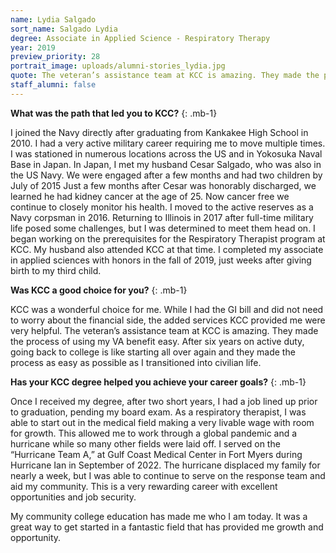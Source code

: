 ```yaml
---
name: Lydia Salgado
sort_name: Salgado Lydia
degree: Associate in Applied Science - Respiratory Therapy
year: 2019
preview_priority: 28
portrait_image: uploads/alumni-stories_lydia.jpg
quote: The veteran’s assistance team at KCC is amazing. They made the process of using my VA benefit easy.
staff_alumni: false
---
```


**What was the path that led you to KCC?**
{: .mb-1}

I joined the Navy directly after graduating from Kankakee High School in 2010. I had a very active military career requiring me to move multiple times. I was stationed in numerous locations across the US and in Yokosuka Naval Base in Japan. In Japan, I met my husband Cesar Salgado, who was also in the US Navy. We were engaged after a few months and had two children by July of 2015 Just a few months after Cesar was honorably discharged, we learned he had kidney cancer at the age of 25. Now cancer free we continue to closely monitor his health. I moved to the active reserves as a Navy corpsman in 2016. Returning to Illinois in 2017 after full-time military life posed some challenges, but I was determined to meet them head on. I began working on the prerequisites for the Respiratory Therapist program at KCC. My husband also attended KCC at that time. I completed my associate in applied sciences with honors in the fall of 2019, just weeks after giving birth to my third child.

**Was KCC a good choice for you?**
{: .mb-1}

KCC was a wonderful choice for me. While I had the GI bill and did not need to worry about the financial side, the added services KCC provided me were very helpful. The veteran’s assistance team at KCC is amazing. They made the process of using my VA benefit easy. After six years on active duty, going back to college is like starting all over again and they made the process as easy as possible as I transitioned into civilian life. 

**Has your KCC degree helped you achieve your career goals?**
{: .mb-1}

Once I received my degree, after two short years, I had a job lined up prior to graduation, pending my board exam. As a respiratory therapist, I was able to start out in the medical field making a very livable wage with room for growth. This allowed me to work through a global pandemic and a hurricane while so many other fields were laid off. I served on the “Hurricane Team A,” at Gulf Coast Medical Center in Fort Myers during Hurricane Ian in September of 2022. The hurricane displaced my family for nearly a week, but I was able to continue to serve on the response team and aid my community. This is a very rewarding career with excellent opportunities and job security.

My community college education has made me who I am today. It was a great way to get started in a fantastic field that has provided me growth and opportunity.
